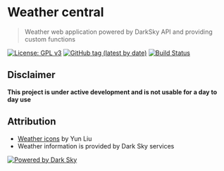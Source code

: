 # Weather central

> Weather web application powered by DarkSky API and providing custom functions

[![License: GPL v3](https://img.shields.io/badge/License-GPLv3-blue.svg)](https://github.com/skylarkbe/darksky-client/blob/master/LICENSE)
[![GitHub tag (latest by date)](https://img.shields.io/github/tag-date/skylarkbe/weather-central.svg)](https://github.com/skylarkbe/weather-central/releases/latest)
[![Build Status](https://travis-ci.com/skylarkbe/weather-central.svg?branch=master)](https://travis-ci.com/skylarkbe/weather-central)

## Disclaimer

**This project is under active development and is not usable for a day to day use**

## Attribution

 * [Weather icons](https://www.iconfinder.com/iconsets/weather-color-2?utm_source=sharing-feature&utm_medium=social&utm_campaign=sharing-feature&utm_content=link) by Yun Liu
 *  Weather information is provided by Dark Sky services

[![Powered by Dark Sky](https://darksky.net/dev/img/attribution/poweredby-oneline.png)](https://darksky.net/poweredby/)

